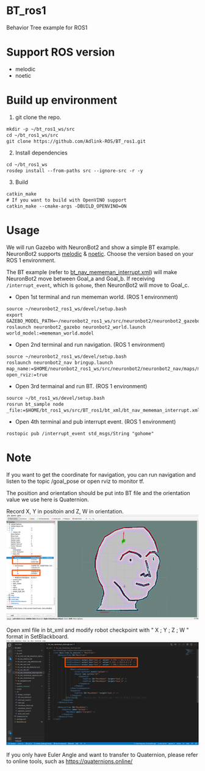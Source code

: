 # BT_ros1

Behavior Tree example for ROS1

# Support ROS version

* melodic
* noetic

# Build up environment

1. git clone the repo.
```
mkdir -p ~/bt_ros1_ws/src
cd ~/bt_ros1_ws/src
git clone https://github.com/Adlink-ROS/BT_ros1.git
```

2. Install dependencies
```
cd ~/bt_ros1_ws
rosdep install --from-paths src --ignore-src -r -y
```

3. Build
```
catkin_make
# If you want to build with OpenVINO support
catkin_make --cmake-args -DBUILD_OPENVINO=ON
```

# Usage

We will run Gazebo with NeuronBot2 and show a simple BT example.
NeuronBot2 supports [melodic](https://github.com/Adlink-ROS/neuronbot2/tree/melodic-devel) & [noetic](https://github.com/Adlink-ROS/neuronbot2/tree/noetic-devel).
Choose the version based on your ROS 1 environment.

The BT example (refer to [bt_nav_mememan_interrupt.xml](bt_xml/bt_nav_mememan_interrupt.xml)) will make NeuronBot2 move between Goal_a and Goal_b.
If receiving `/interrupt_event`, which is `gohome`, then NeuronBot2 will move to Goal_c.

* Open 1st terminal and run mememan world. (ROS 1 environment)
```
source ~/neuronbot2_ros1_ws/devel/setup.bash
export GAZEBO_MODEL_PATH=~/neuronbot2_ros1_ws/src/neuronbot2/neuronbot2_gazebo/models
roslaunch neuronbot2_gazebo neuronbot2_world.launch world_model:=mememan_world.model
```
* Open 2nd terminal and run navigation. (ROS 1 environment)
```
source ~/neuronbot2_ros1_ws/devel/setup.bash
roslaunch neuronbot2_nav bringup.launch map_name:=$HOME/neuronbot2_ros1_ws/src/neuronbot2/neuronbot2_nav/maps/mememan.yaml open_rviz:=true
```
* Open 3rd termainal and run BT. (ROS 1 environment) 
```
source ~/bt_ros1_ws/devel/setup.bash
rosrun bt_sample node _file:=$HOME/bt_ros1_ws/src/BT_ros1/bt_xml/bt_nav_mememan_interrupt.xml
```
* Open 4th terminal and pub interrupt event. (ROS 1 environment)
```
rostopic pub /interrupt_event std_msgs/String "gohome"
```

# Note
If you want to get the coordinate for navigation, you can run navigation and listen to the topic /goal_pose or open rviz to monitor tf.

The position and orientation should be put into BT file and the orientation value we use here is Quaternion.

Record X, Y in positoin and Z, W in orientation.
![](readme_resource/inspect_rviz.png)

Open xml file in bt_xml and modify robot checkpoint with " X ; Y ; Z ; W " format in SetBlackboard.
![](readme_resource/bt_modify.png)

If you only have Euler Angle and want to transfer to Quaternion, please refer to online tools, such as https://quaternions.online/
